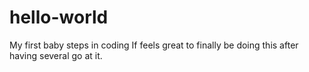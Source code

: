 # hello-world
My first baby steps in coding
If feels great to finally be doing this after having several go at it.
